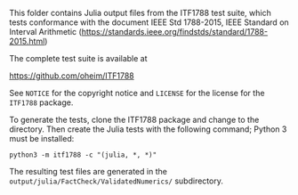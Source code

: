This folder contains Julia output files from the ITF1788 test suite, which tests conformance with the document IEEE Std 1788-2015, IEEE Standard on Interval Arithmetic (https://standards.ieee.org/findstds/standard/1788-2015.html)

The complete test suite is available at

https://github.com/oheim/ITF1788

See `NOTICE` for the copyright notice and `LICENSE` for the license for the `ITF1788` package.

To generate the tests, clone the ITF1788 package and change to the directory.
Then create the Julia tests with the following command; Python 3 must be installed:

    python3 -m itf1788 -c "(julia, *, *)"

The resulting test files are generated in the `output/julia/FactCheck/ValidatedNumerics/` subdirectory.
